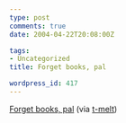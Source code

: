 ```yaml
---
type: post
comments: true
date: 2004-04-22T20:08:00Z

tags:
- Uncategorized
title: Forget books, pal

wordpress_id: 417
---
```


[Forget books, pal](http://www.biffonline.com/hypertext.html) (via [t-melt](http://www.t-melt.com))
